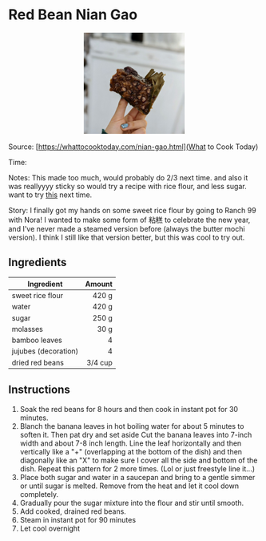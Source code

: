 # Red Bean Nian Gao

<center><img src="../img/niangao.jpg" alt="nian gao" style="width:40%;"/></center>

Source: [https://whattocooktoday.com/nian-gao.html](What to Cook Today)

Time:

Notes: This made too much, would probably do 2/3 next time. and also it was reallyyyy sticky so would try a recipe with rice flour, and less sugar. want to try [this](https://dusdoughs.com/2020/10/23/baked-sweet-nian-gao-mochi-cake/) next time.

Story: I finally got my hands on some sweet rice flour by going to Ranch 99 with Nora! I wanted to make some form of 粘糕 to celebrate the new year, and I've never made a steamed version before (always the butter mochi version). I think I still like that version better, but this was cool to try out.

## Ingredients

|Ingredient|Amount|
|---|---:|
|sweet rice flour|420 g|
|water|420 g|
|sugar|250 g|
|molasses|30 g|
|bamboo leaves|4|
|jujubes (decoration)|4|
|dried red beans|3/4 cup|
## Instructions
1. Soak the red beans for 8 hours and then cook in instant pot for 30 minutes.
2. Blanch the banana leaves in hot boiling water for about 5 minutes to soften it. Then pat dry and set aside
Cut the banana leaves into 7-inch width and about 7-8 inch length. Line the leaf horizontally and then vertically like a "+" (overlapping at the bottom of the dish) and then diagonally like an "X" to make sure I cover all the side and bottom of the dish. Repeat this pattern for 2 more times.  (Lol or just freestyle line it...)
3. Place both sugar and water in a saucepan and bring to a gentle simmer or until sugar is melted. Remove from the heat and let it cool down completely.
4. Gradually pour the sugar mixture into the flour and stir until smooth.
5. Add cooked, drained red beans.
6. Steam in instant pot for 90 minutes
7. Let cool overnight